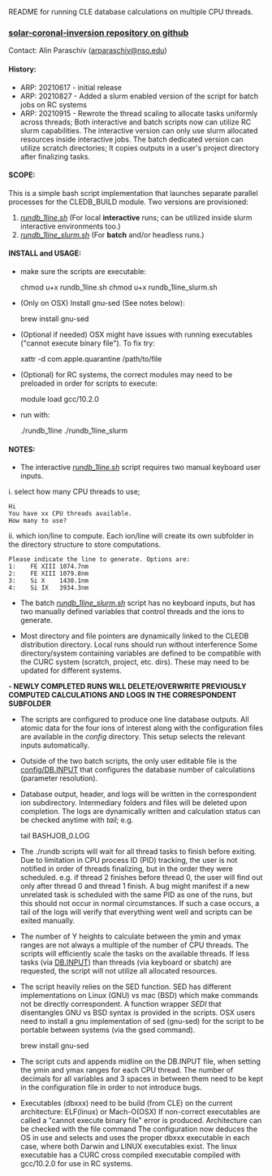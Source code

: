README for running CLE database calculations on multiple CPU threads.
### [solar-coronal-inversion repository on github](https://github.com/arparaschiv/solar-coronal-inversion/)

Contact: Alin Paraschiv (arparaschiv@nso.edu)

#### **History:**
- ARP: 20210617 - initial release
- ARP: 20210827 - Added a slurm enabled version of the script for batch jobs on RC systems
- ARP: 20210915 - Rewrote the thread scaling to allocate tasks uniformly across threads; 
                  Both interactive and batch scripts now can utilize RC slurm capabilities. The interactive version can only use slurm allocated resources inside interactive jobs.
                  The batch dedicated version can utilize scratch directories; It copies outputs in a user's project directory after finalizing tasks.


#### **SCOPE:**

This is a simple bash script implementation that launches separate parallel processes for the CLEDB_BUILD module.
Two versions are provisioned:

1. *[rundb_1line.sh](./rundb_1line.sh)*    (For local **interactive** runs; can be utilized inside slurm interactive environments too.)
2. *[rundb_1line_slurm.sh](./rundb_1line_slurm.sh)*    (For **batch** and/or headless runs.)

#### **INSTALL and USAGE:**

- make sure the scripts are executable:

    chmod u+x rundb_1line.sh
    chmod u+x rundb_1line_slurm.sh

- (Only on OSX) Install gnu-sed (See notes below):

    brew install gnu-sed

- (Optional if needed) OSX might have issues with running executables ("cannot execute binary file").
To fix try:

    xattr -d com.apple.quarantine /path/to/file

- (Optional) for RC systems, the correct modules may need to be preloaded in order for scripts to execute:

    module load gcc/10.2.0

- run with:

    ./rundb_1line
    ./rundb_1line_slurm

#### **NOTES:**

- The interactive *[rundb_1line.sh](./rundb_1line.sh)* script requires two manual keyboard user inputs.

i. select how many CPU threads to use; 

    Hi 
    You have xx CPU threads available.
    How many to use?

ii. which ion/line to compute. Each ion/line will create its own subfolder in the directory structure to store computations.

    Please indicate the line to generate. Options are:
    1:    FE XIII 1074.7nm
    2:    FE XIII 1079.8nm
    3:    Si X    1430.1nm
    4:    Si IX   3934.3nm

- The batch *[rundb_1line_slurm.sh](./rundb_1line_slurm.sh)* script has no keyboard inputs, but has two manually defined variables that control threads and the ions to generate.

- Most directory and file pointers are dynamically linked to the CLEDB distribution directory. Local runs should run without interference
  Some directory/system containing variables are defined to be compatible with the CURC system (scratch, project, etc. dirs). These may need to be updated for different systems.

**- NEWLY COMPLETED RUNS WILL DELETE/OVERWRITE PREVIOUSLY COMPUTED CALCULATIONS AND LOGS IN THE CORRESPONDENT SUBFOLDER**

- The scripts are configured to produce one line database outputs. All atomic data for the four ions of interest along with the configuration files 
  are available in the *config* directory. This setup selects the relevant inputs automatically.

- Outside of the two batch scripts, the only user editable file is the [config/DB.INPUT](./config/DB.INPUT) that configures the database number of calculations (parameter resolution).

- Database output, header, and logs will be written in the correspondent ion subdirectory. Intermediary folders and files will be deleted upon completion.
  The logs are dynamically written and calculation status can be checked anytime with *tail*; e.g.

    tail BASHJOB_0.LOG 

- The ./rundb scripts will wait for all thread tasks to finish before exiting.
  Due to limitation in CPU process ID (PID) tracking, the user is not notified in order of threads finalizing, but in the order they were scheduled.
  e.g. if thread 2 finishes before thread 0, the user will find out only after thread 0 and thread 1 finish.
  A bug might manifest if a new unrelated task is scheduled with the same PID as one of the runs, but this should not occur in normal circumstances.
  If such a case occurs, a tail of the logs will verify that everything went well and scripts can be exited manually.

- The number of Y heights to calculate between the ymin and ymax ranges are not always a multiple of the number of CPU threads.
  The scripts will efficiently scale the tasks on the available threads.
  If less tasks (via [DB.INPUT](./config/DB.INPUT)) than threads (via keyboard or sbatch) are requested, the script will not utilize all allocated resources.

- The script heavily relies on the SED function. 
  SED has different implementations on Linux (GNU) vs mac (BSD) which make commands not be directly correspondent.
  A function wrapper *SEDI* that disentangles GNU vs BSD syntax is provided in the scripts.
  OSX users need to install a gnu implementation of sed (gnu-sed) for the script to be portable between systems (via the gsed command).

    brew install gnu-sed

- The script cuts and appends midline on the DB.INPUT file, when setting the ymin and ymax ranges for each CPU thread.
  The number of decimals for all variables and 3 spaces in between them need to be kept in the configuration file in order to not introduce bugs.

- Executables (dbxxx) need to be build (from CLE) on the current architecture: ELF(linux) or Mach-O(OSX) 
  If non-correct executables are called a "cannot execute binary file" error is produced. Architecture can be checked with the file command 
  The configuration now deduces the OS in use and selects and uses the proper dbxxx executable in each case, where both Darwin and LINUX executables exist.
  The linux executable has a CURC cross compiled executable compiled with gcc/10.2.0 for use in RC systems.




